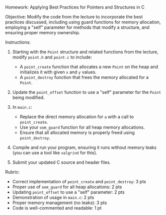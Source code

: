 Homework: Applying Best Practices for Pointers and Structures in C

Objective:
Modify the code from the lecture to incorporate the best practices discussed, including using guard functions for memory allocation, employing a "self" parameter for methods that modify a structure, and ensuring proper memory ownership.

Instructions:
1. Starting with the `Point` structure and related functions from the lecture, modify `point.h` and `point.c` to include:
   - A `point_create` function that allocates a new `Point` on the heap and initializes it with given `x` and `y` values.
   - A `point_destroy` function that frees the memory allocated for a `Point`.

2. Update the `point_offset` function to use a "self" parameter for the `Point` being modified.

3. In `main.c`:
   - Replace the direct memory allocation for `a` with a call to `point_create`.
   - Use your `oom_guard` function for all heap memory allocations.
   - Ensure that all allocated memory is properly freed using `point_destroy`.

4. Compile and run your program, ensuring it runs without memory leaks (you can use a tool like `valgrind` for this).

5. Submit your updated C source and header files.

Rubric:
- Correct implementation of `point_create` and `point_destroy`: 3 pts
- Proper use of `oom_guard` for all heap allocations: 2 pts
- Updating `point_offset` to use a "self" parameter: 2 pts
- Demonstration of usage in `main.c`: 2 pts
- Proper memory management (no leaks): 3 pts
- Code is well-commented and readable: 1 pt
